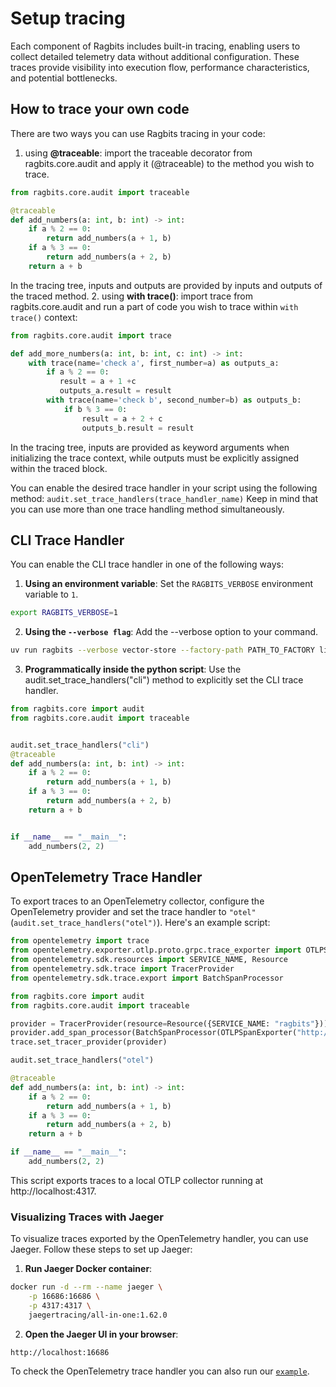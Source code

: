 # Setup tracing

Each component of Ragbits includes built-in tracing, enabling users to collect detailed telemetry data
without additional configuration. These traces provide visibility into execution flow, performance characteristics,
and potential bottlenecks.


## How to trace your own code

There are two ways you can use Ragbits tracing in your code:

1. using **@traceable**:
   import the traceable decorator from ragbits.core.audit and apply it (@traceable) to the method you wish to trace.
```python
from ragbits.core.audit import traceable

@traceable
def add_numbers(a: int, b: int) -> int:
    if a % 2 == 0:
        return add_numbers(a + 1, b)
    if a % 3 == 0:
        return add_numbers(a + 2, b)
    return a + b
```
   In the tracing tree, inputs and outputs are provided by inputs and outputs of the traced method.
2. using **with trace()**:
   import trace from ragbits.core.audit and run a part of code you wish to trace within `with trace()` context:
```python
from ragbits.core.audit import trace

def add_more_numbers(a: int, b: int, c: int) -> int:
    with trace(name='check a', first_number=a) as outputs_a:
        if a % 2 == 0:
           result = a + 1 +c
           outputs_a.result = result
        with trace(name='check b', second_number=b) as outputs_b:
            if b % 3 == 0:
                result = a + 2 + c
                outputs_b.result = result
```
   In the tracing tree, inputs are provided as keyword arguments when initializing the trace context,
   while outputs must be explicitly assigned within the traced block.


You can enable the desired trace handler in your script using the following method:
```audit.set_trace_handlers(trace_handler_name)```
Keep in mind that you can use more than one trace handling method simultaneously.

## CLI Trace Handler
You can enable the CLI trace handler in one of the following ways:

1. **Using an environment variable**:
   Set the `RAGBITS_VERBOSE` environment variable to `1`.
```bash
export RAGBITS_VERBOSE=1
```
2. **Using the `--verbose flag`**:
   Add the --verbose option to your command.
```bash
uv run ragbits --verbose vector-store --factory-path PATH_TO_FACTORY list
```
3. **Programmatically inside the python script**:
   Use the audit.set_trace_handlers("cli") method to explicitly set the CLI trace handler.
```python
from ragbits.core import audit
from ragbits.core.audit import traceable


audit.set_trace_handlers("cli")
@traceable
def add_numbers(a: int, b: int) -> int:
    if a % 2 == 0:
        return add_numbers(a + 1, b)
    if a % 3 == 0:
        return add_numbers(a + 2, b)
    return a + b


if __name__ == "__main__":
    add_numbers(2, 2)
```

## OpenTelemetry Trace Handler
To export traces to an OpenTelemetry collector, configure the OpenTelemetry provider
and set the trace handler to `"otel"` (`audit.set_trace_handlers("otel")`). Here's an example script:

```python
from opentelemetry import trace
from opentelemetry.exporter.otlp.proto.grpc.trace_exporter import OTLPSpanExporter
from opentelemetry.sdk.resources import SERVICE_NAME, Resource
from opentelemetry.sdk.trace import TracerProvider
from opentelemetry.sdk.trace.export import BatchSpanProcessor

from ragbits.core import audit
from ragbits.core.audit import traceable

provider = TracerProvider(resource=Resource({SERVICE_NAME: "ragbits"}))
provider.add_span_processor(BatchSpanProcessor(OTLPSpanExporter("http://localhost:4317", insecure=True)))
trace.set_tracer_provider(provider)

audit.set_trace_handlers("otel")

@traceable
def add_numbers(a: int, b: int) -> int:
    if a % 2 == 0:
        return add_numbers(a + 1, b)
    if a % 3 == 0:
        return add_numbers(a + 2, b)
    return a + b

if __name__ == "__main__":
    add_numbers(2, 2)
```
This script exports traces to a local OTLP collector running at http://localhost:4317.

### Visualizing Traces with Jaeger
To visualize traces exported by the OpenTelemetry handler, you can use Jaeger.
Follow these steps to set up Jaeger:

1. **Run Jaeger Docker container**:
```bash
docker run -d --rm --name jaeger \
    -p 16686:16686 \
    -p 4317:4317 \
    jaegertracing/all-in-one:1.62.0
```
2. **Open the Jaeger UI in your browser**:

```
http://localhost:16686
```
To check the OpenTelemetry trace handler you can also run our
[`example`](https://github.com/deepsense-ai/ragbits/blob/main/examples/document-search/otel.py).
